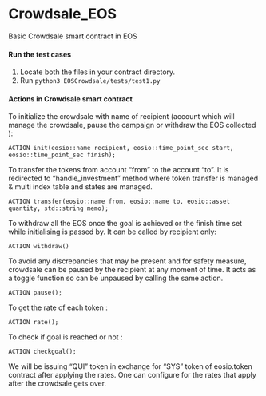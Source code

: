 # Crowdsale_EOS
Basic Crowdsale smart contract in EOS

#### Run the test cases
1. Locate both the files in your contract directory. 
2. Run ```python3 EOSCrowdsale/tests/test1.py```

#### Actions in Crowdsale smart contract 

To initialize the crowdsale with name of recipient (account which will manage the crowdsale, pause the campaign or withdraw the EOS collected ):

    

```ACTION init(eosio::name recipient, eosio::time_point_sec start, eosio::time_point_sec finish);```

To transfer the tokens from account “from” to the account “to”. It is redirected to “handle_investment” method where token transfer is managed & multi index table and states are managed.

 

```ACTION transfer(eosio::name from, eosio::name to, eosio::asset quantity, std::string memo);```

To withdraw all the EOS once the goal is achieved or the finish time set while initialising is passed by. It can be called by recipient only:

```ACTION withdraw()```

To avoid any discrepancies that may be present and for safety measure, crowdsale can be paused by the recipient at any moment of time. It acts as a toggle function so can be unpaused by calling the same action.



```ACTION pause(); ```

To get the rate of each token :

```ACTION rate(); ``` 



To check if goal is reached or not :  

 ```ACTION checkgoal();```

We will be issuing “QUI” token in exchange for “SYS” token of eosio.token contract after applying the rates. One can configure for the rates that apply after the crowdsale gets over.

